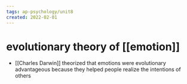 ```yaml
---
tags: ap-psychology/unit8 
created: 2022-02-01
---
```


# evolutionary theory of [[emotion]]

- [[Charles Darwin]] theorized that emotions were evolutionary advantageous because they helped people realize the intentions of others

<!---->